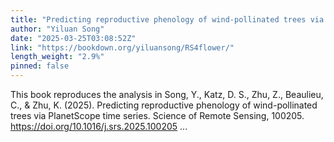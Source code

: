 ```yaml
---
title: "Predicting reproductive phenology of wind-pollinated trees via PlanetScope time series"
author: "Yiluan Song"
date: "2025-03-25T03:08:52Z"
link: "https://bookdown.org/yiluansong/RS4flower/"
length_weight: "2.9%"
pinned: false
---
```


This book reproduces the analysis in Song, Y., Katz, D. S., Zhu, Z., Beaulieu, C., & Zhu, K. (2025). Predicting reproductive phenology of wind-pollinated trees via PlanetScope time series. Science of Remote Sensing, 100205. https://doi.org/10.1016/j.srs.2025.100205 ...
